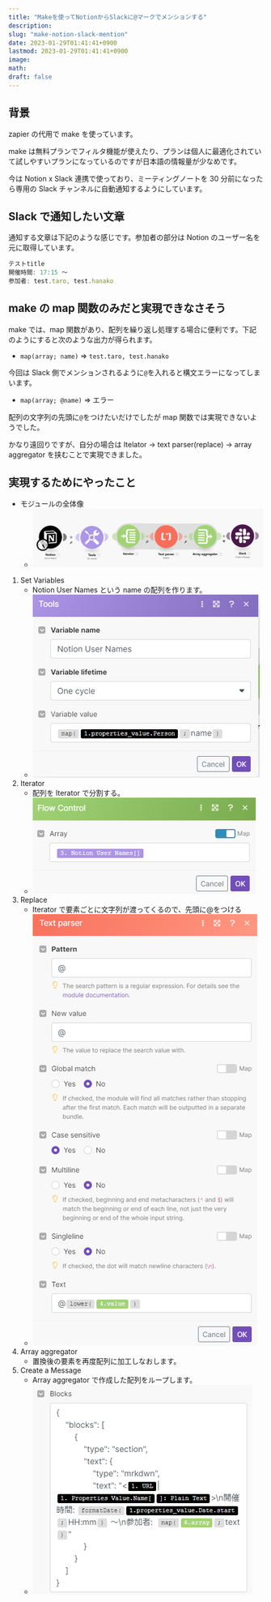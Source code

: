 ```yaml
---
title: "Makeを使ってNotionからSlackに@マークでメンションする"
description:
slug: "make-notion-slack-mention"
date: 2023-01-29T01:41:41+0900
lastmod: 2023-01-29T01:41:41+0900
image:
math:
draft: false
---
```


## 背景

zapier の代用で make を使っています。

make は無料プランでフィルタ機能が使えたり、プランは個人に最適化されていて試しやすいプランになっているのですが日本語の情報量が少なめです。

今は Notion x Slack 連携で使っており、ミーティングノートを 30 分前になったら専用の Slack チャンネルに自動通知するようにしています。

## Slack で通知したい文章

通知する文章は下記のような感じです。参加者の部分は Notion のユーザー名を元に取得しています。

```javascript
テストtitle
開催時間: 17:15 ～
参加者: test.taro, test.hanako
```

## make の map 関数のみだと実現できなさそう

make では、map 関数があり、配列を繰り返し処理する場合に便利です。下記のようにすると次のような出力が得られます。

- `map(array; name)` => `test.taro, test.hanako`

今回は Slack 側でメンションされるように`@`を入れると構文エラーになってしまいます。

- `map(array; @name)` => エラー

配列の文字列の先頭に`@`をつけたいだけでしたが map 関数では実現できないようでした。

かなり遠回りですが、自分の場合は Itelator → text parser(replace) → array aggregator を挟むことで実現できました。

## 実現するためにやったこと

- モジュールの全体像
  - ![make1](image1.png)

1. Set Variables
   - Notion User Names という name の配列を作ります。
   - ![make2](image2.png)
2. Iterator
   - 配列を Iterator で分割する。
   - ![make3](image3.png)
3. Replace
   - Iterator で要素ごとに文字列が渡ってくるので、先頭に@をつける
   - ![make4](image4.png)
4. Array aggregator
   - 置換後の要素を再度配列に加工しなおします。
5. Create a Message
   - Array aggregator で作成した配列をループします。
   - ![make5](image5.png)
